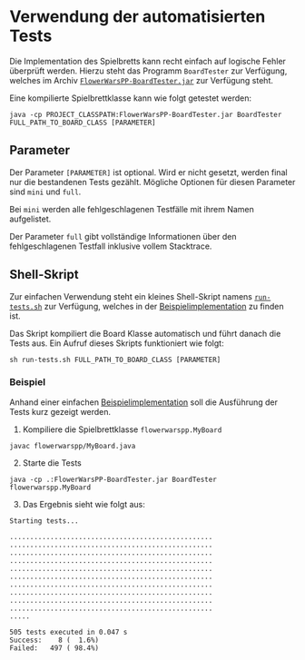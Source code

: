 # Verwendung der automatisierten Tests
Die Implementation des Spielbretts kann recht einfach auf logische Fehler überprüft werden. Hierzu steht das Programm
`BoardTester` zur Verfügung, welches im Archiv [`FlowerWarsPP-BoardTester.jar`](../FlowerWarsPP-BoardTester.jar) zur 
Verfügung steht.

Eine kompilierte Spielbrettklasse kann wie folgt getestet werden:
```
java -cp PROJECT_CLASSPATH:FlowerWarsPP-BoardTester.jar BoardTester FULL_PATH_TO_BOARD_CLASS [PARAMETER]
```

## Parameter
Der Parameter `[PARAMETER]` ist optional. Wird er nicht gesetzt, werden final nur die bestandenen Tests gezählt.
Mögliche Optionen für diesen Parameter sind `mini` und `full`.

Bei `mini` werden alle fehlgeschlagenen Testfälle mit ihrem Namen aufgelistet.

Der Parameter `full` gibt vollständige Informationen über den fehlgeschlagenen Testfall inklusive vollem Stacktrace.

## Shell-Skript
Zur einfachen Verwendung steht ein kleines Shell-Skript namens [`run-tests.sh`](../example-implementation/run-tests.sh) zur Verfügung, welches in der [Beispielimplementation](../example-implementation)
zu finden ist. 

Das Skript kompiliert die Board Klasse automatisch und führt danach die Tests aus. Ein Aufruf dieses Skripts funktioniert wie folgt:
```
sh run-tests.sh FULL_PATH_TO_BOARD_CLASS [PARAMETER]
``` 

### Beispiel
Anhand einer einfachen [Beispielimplementation](../example-implementation) soll die Ausführung der Tests kurz gezeigt werden.

1. Kompiliere die Spielbrettklasse `flowerwarspp.MyBoard`
```
javac flowerwarspp/MyBoard.java
```
2. Starte die Tests
```
java -cp .:FlowerWarsPP-BoardTester.jar BoardTester flowerwarspp.MyBoard
```
3. Das Ergebnis sieht wie folgt aus:
```
Starting tests...

..................................................
..................................................
..................................................
..................................................
..................................................
..................................................
..................................................
..................................................
..................................................
..................................................
.....

505 tests executed in 0.047 s
Success:    8 (  1.6%)
Failed:   497 ( 98.4%)
```
